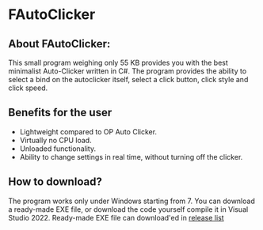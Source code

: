 # FAutoClicker
## About FAutoClicker:
This small program weighing only 55 KB provides you with the best minimalist Auto-Clicker written in C#.
The program provides the ability to select a bind on the autoclicker itself, select a click button, click style and click speed.

## Benefits for the user
+ Lightweight compared to OP Auto Clicker.
+ Virtually no CPU load.
+ Unloaded functionality.
+ Ability to change settings in real time, without turning off the clicker.

## How to download?
The program works only under Windows starting from 7. You can download a ready-made EXE file, or download the code yourself
compile it in Visual Studio 2022. Ready-made EXE file can download'ed in [release list](https://github.com/MrFufl4ik/FKMSActivator/releases/)
